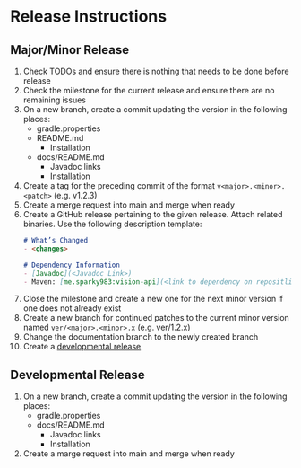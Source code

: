 # Release Instructions

## Major/Minor Release

1. Check TODOs and ensure there is nothing that needs to be done before release
2. Check the milestone for the current release and ensure there are no remaining issues
3. On a new branch, create a commit updating the version in the following places:
    - gradle.properties
    - README.md
        - Installation
    - docs/README.md
      - Javadoc links
      - Installation
4. Create a tag for the preceding commit of the format `v<major>.<minor>.<patch>` (e.g. v1.2.3)
5. Create a merge request into main and merge when ready
6. Create a GitHub release pertaining to the given release. Attach related binaries. Use the
   following description template:
    ```md
    # What’s Changed
    - <changes>
    
    # Dependency Information
    - [Javadoc](<Javadoc Link>)
    - Maven: [me.sparky983:vision-api](<link to dependency on repositlite>)
    ```
7. Close the milestone and create a new one for the next minor version if one does not already exist
8. Create a new branch for continued patches to the current minor version named 
   `ver/<major>.<minor>.x` (e.g. ver/1.2.x)
9. Change the documentation branch to the newly created branch
10. Create a [developmental release](#developmental-release)

## Developmental Release

1. On a new branch, create a commit updating the version in the following places:
   - gradle.properties
   - docs/README.md
     - Javadoc links
     - Installation
2. Create a marge request into main and merge when ready
